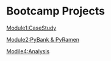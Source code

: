 # Bootcamp Projects
[Module1:CaseStudy](project1)

[Module2:PyBank & PyRamen](project2)

[Modile4:Analysis](project3)
